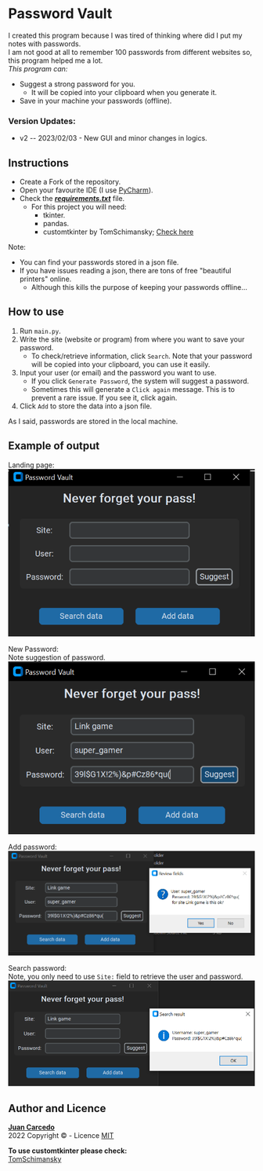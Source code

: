 # Password Vault
I created this program because I was tired of thinking where did I put my notes with passwords.  
I am not good at all to remember 100 passwords from different websites so, this program helped me a lot.    
_This program can:_  
+ Suggest a strong password for you.  
  + It will be copied into your clipboard when you generate it.
+ Save in your machine your passwords (offline).

  
### Version Updates:  
+ v2 -- 2023/02/03 - New GUI and minor changes in logics.

## Instructions
- Create a Fork of the repository.
- Open your favourite IDE (I use [PyCharm](https://www.jetbrains.com/pycharm/)).
- Check the ***[requirements.txt](https://github.com/JuanCarcedo/Password-Vault/blob/main/requirements.txt)*** file.  
  - For this project you will need:
    + tkinter.
    + pandas.
    + customtkinter by TomSchimansky; [Check here](https://github.com/TomSchimansky/CustomTkinter)  

Note:  
- You can find your passwords stored in a json file.
- If you have issues reading a json, there are tons of free "beautiful printers" online.
  - Although this kills the purpose of keeping your passwords offline...

## How to use
1) Run ```main.py```.
2) Write the site (website or program) from where you want to save your password.
   - To check/retrieve information, click ```Search```. Note that your password will be copied into your clipboard, you can use it easily.  
3) Input your user (or email) and the password you want to use.  
   - If you click ```Generate Password```, the system will suggest a password.
   - Sometimes this will generate a ```Click again``` message. This is to prevent a rare issue. If you see it, click again.
4) Click ```Add``` to store the data into a json file.

As I said, passwords are stored in the local machine.

## Example of output
Landing page:  
![Initial](readme_images/landing_page.PNG)
  
New Password:  
Note suggestion of password.  
![Initial](readme_images/new_item.PNG)

Add password:  
![Initial](readme_images/add_new_1.PNG)

Search password:  
Note, you only need to use ```Site:``` field to retrieve the user and password.  
![Initial](readme_images/search_function.PNG)

## Author and Licence
**[Juan Carcedo](https://github.com/JuanCarcedo)**  
2022 Copyright © - Licence [MIT](https://github.com/JuanCarcedo/Password-Vault/blob/main/LICENSE)
  
**To use customtkinter please check:**  
[TomSchimansky](https://github.com/TomSchimansky/CustomTkinter)
